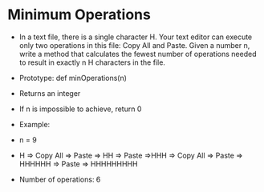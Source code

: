  <h1> Minimum Operations </h1>

- In a text file, there is a single character H. Your text editor can execute only two operations in this file: Copy All and Paste. Given a number n, write a method that calculates the fewest number of operations needed to result in exactly n H characters in the file.

- Prototype: def minOperations(n)
- Returns an integer
- If n is impossible to achieve, return 0
- Example:

- n = 9

- H => Copy All => Paste => HH => Paste =>HHH => Copy All => Paste => HHHHHH => Paste => HHHHHHHHH

- Number of operations: 6
